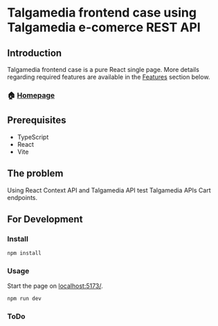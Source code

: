 # Talgamedia frontend case using Talgamedia e-comerce REST API

## Introduction

Talgamedia frontend case is a pure React single page. More details regarding required features are available in the [Features](#Features) section below.

### 🏠 [Homepage](https://github.com/4886Talga/talgamedia-frontend-case)

## Prerequisites

- TypeScript
- React
- Vite

## The problem

Using React Context API and Talgamedia API test Talgamedia APIs Cart endpoints.

## For Development

### Install

```sh
npm install

```

### Usage

Start the page on [localhost:5173/](http://localhost:5173/).

```sh
npm run dev
```

### ToDo
